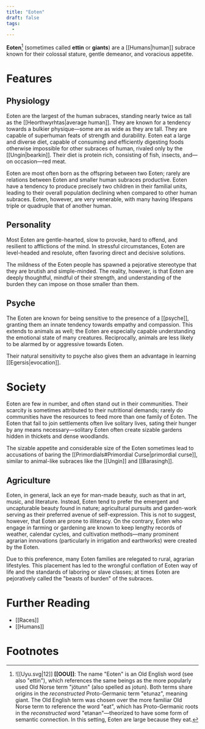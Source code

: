 ```yaml
---
title: "Eoten"
draft: false
tags:
  - 
---
```


**Eoten**[^eot] (sometimes called **ettin** or **giants**) are a [[Humans|human]] subrace known for their colossal stature, gentle demeanor, and voracious appetite.

# Features
## Physiology
Eoten are the largest of the human subraces, standing nearly twice as tall as the [[Heorthwyrhtas|average human]]. They are known for a tendency towards a bulkier physique—some are as wide as they are tall. They are capable of superhuman feats of strength and durability. Eoten eat a large and diverse diet, capable of consuming and efficiently digesting foods otherwise impossible for other subraces of human, rivaled only by the [[Ungin|bearkin]]. Their diet is protein rich, consisting of fish, insects, and—on occasion—red meat.

Eoten are most often born as the offspring between two Eoten; rarely are relations between Eoten and smaller human subraces productive. Eoten have a tendency to produce precisely two children in their familial units, leading to their overall population declining when compared to other human subraces. Eoten, however, are very venerable, with many having lifespans triple or quadruple that of another human.

## Personality
Most Eoten are gentle-hearted, slow to provoke, hard to offend, and resilient to afflictions of the mind. In stressful circumstances, Eoten are level-headed and resolute, often favoring direct and decisive solutions. 

The mildness of the Eoten people has spawned a pejorative stereotype that they are brutish and simple-minded. The reality, however, is that Eoten are deeply thoughtful, mindful of their strength, and understanding of the burden they can impose on those smaller than them. 

## Psyche
The Eoten are known for being sensitive to the presence of a [[psyche]], granting them an innate tendency towards empathy and compassion. This extends to animals as well; the Eoten are especially capable understanding the emotional state of many creatures. Reciprocally, animals are less likely to be alarmed by or aggressive towards Eoten.

Their natural sensitivity to psyche also gives them an advantage in learning [[Egersis|evocation]]. 

# Society
Eoten are few in number, and often stand out in their communities. Their scarcity is sometimes attributed to their nutritional demands; rarely do communities have the resources to feed more than one family of Eoten. The Eoten that fail to join settlements often live solitary lives, sating their hunger by any means necessary—solitary Eoten often create sizable gardens hidden in thickets and dense woodlands.

The sizable appetite and considerable size of the Eoten sometimes lead to accusations of baring the [[Primordials#Primordial Curse|primordial curse]], similar to animal-like subraces like the [[Ungin]] and [[Barasingh]].

## Agriculture
Eoten, in general, lack an eye for man-made beauty, such as that in art, music, and literature. Instead, Eoten tend to prefer the emergent and uncapturable beauty found in nature; agricultural pursuits and garden-work serving as their preferred avenue of self-expression. This is not to suggest, however, that Eoten are prone to illiteracy. On the contrary, Eoten who engage in farming or gardening are known to keep lengthy records of weather, calendar cycles, and cultivation methods—many prominent agrarian innovations (particularly in irrigation and earthworks) were created by the Eoten.

Due to this preference, many Eoten families are relegated to rural, agrarian lifestyles. This placement has led to the wrongful conflation of Eoten way of life and the standards of laboring or slave classes; at times Eoten are pejoratively called the "beasts of burden" of the subraces.

# Further Reading
- [[Races]]
- [[Humans]]

# Footnotes
[^eot]: ![[Uyu.svg|12]] **[[OOU]]**: The name "Eoten" is an Old English word (see also "ettin"), which references the same beings as the more popularly used Old Norse term "jötunn" (also spelled as jotun). Both terms share origins in the *reconstructed* Proto-Germanic term "etunaz", meaning giant. The Old English term was chosen over the more familiar Old Norse term to reference the word "eat", which has Proto-Germanic roots in the *reconstructed* word "etanan"—theorized to have some form of semantic connection. In this setting, Eoten are large because they eat.